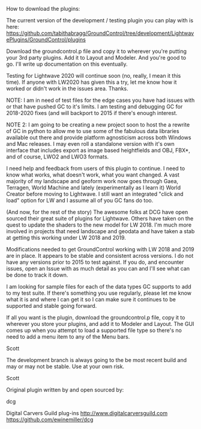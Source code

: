 How to download the plugins: 

The current version of the development / testing plugin you can play with is here: 
https://github.com/tabithabragg/GroundControl/tree/development/LightwavePlugins/GroundControl/plugins

Download the groundcontrol.p  file and copy it to wherever you're putting your 3rd party plugins.  Add it to Layout and Modeler.  And you're good to go.   I'll write up documentation on this eventually.   

Testing for Lightwave 2020 will continue soon (no, really, I mean it this time).  If anyone with LW2020 has given this a try, let me know how it worked or didn't work in the issues area.  Thanks. 


NOTE: I am in need of test files for the edge cases you have had issues with or that have pushed GC to it's limits.  I am testing and debugging GC for 2018-2020 fixes (and will backport to 2015 if there's enough interest.   

NOTE 2:  I am going to be creating a new project soon to host the a rewrite of GC in python to allow me to use some of the fabulous data libraries available out there and provide platform agnosticism across both Windows and Mac releases.   I may even roll a standalone version with it's own interface that includes export as image based heightfields and OBJ, FBX*, and of course, LWO2 and LWO3 formats.   

I need help and feedback from users of this plugin to continue.  I need to know what works, what doesn't work, what you want changed.   A vast majority of my landscape and geoform work now goes through Gaea, Terragen, World Machine and lately (experimentally as I learn it) World Creator before moving to Lightwave.   I still want an integrated "click and load" option for LW and I assume all of you GC fans do too.  



(And now, for the rest of the story)
The awesome folks at DCG have open sourced their great suite of plugins for Lightwave.  Others have taken on the quest to update the shaders to the new model for LW 2018.   I'm much more involved in projects that need landscape and geodata and have taken a stab at getting this working under LW 2018 and 2019.   

Modifications needed to get GroundControl working with LW 2018 and 2019 are in place.  It appears to be stable and consistent across versions.  I do not have any versions prior to 2015 to test against.  If you do, and encounter issues, open an Issue with as much detail as you can and I'll see what can be done to track it down.   

I am looking for sample files for each of the data types GC supports to add to my test suite.  If there's something you use regularly, please let me know what it is and where I can get it so I can make sure it continues to be supported and stable going forward.  

If all you want is the plugin, download the groundcontrol.p file, copy it to wherever you store your plugins, and add it to Modeler and Layout. The GUI comes up when you attempt to load a supported file type so there's no need to add a menu item to any of the Menu bars.

Scott

The development branch is always going to the be most recent build and may or may not be stable.  Use at your own risk.  

Scott






Original plugin written by and open sourced by:

dcg

Digital Carvers Guild plug-ins
http://www.digitalcarversguild.com
https://github.com/ewinemiller/dcg
